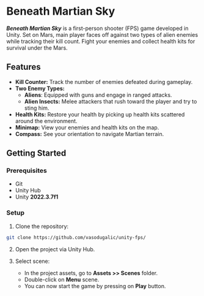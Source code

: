 # Beneath Martian Sky

***Beneath Martian Sky*** is a first-person shooter (FPS) game developed in Unity. Set on Mars, main player faces off against two types of alien enemies while tracking their kill count. Fight your enemies and collect health kits for survival under the Mars.

## Features

- **Kill Counter:** Track the number of enemies defeated during gameplay.
- **Two Enemy Types:**
  - **Aliens**: Equipped with guns and engage in ranged attacks.
  - **Alien Insects:** Melee attackers that rush toward the player and try to sting him.
- **Health Kits:** Restore your health by picking up health kits scattered around the environment.
- **Minimap:** View your enemies and health kits on the map.
- **Compass:** See your orientation to navigate Martian terrain.

## Getting Started

### Prerequisites

- Git
- Unity Hub
- Unity **2022.3.7f1**

### Setup
1. Clone the repository:
  ```bash
  git clone https://github.com/vasodugalic/unity-fps/
  ```

2. Open the project via Unity Hub.

3. Select scene:
   - In the project assets, go to **Assets >> Scenes** folder.
   - Double-click on **Menu** scene.
   - You can now start the game by pressing on **Play** button.
   
   
